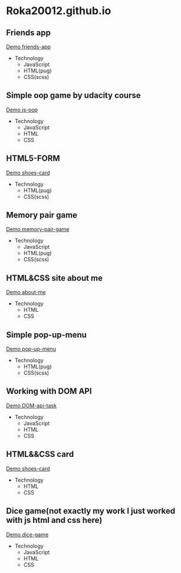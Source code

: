 # Roka20012.github.io

## Friends app
[Demo friends-app](https://roka20012.github.io/friends-app/)
- Technology
    - JavaScript
    - HTML(pug)
    - CSS(scss)

## Simple oop game by udacity course
[Demo js-oop](https://roka20012.github.io/js-oop/)
- Technology
    - JavaScript
    - HTML
    - CSS

## HTML5-FORM
[Demo shoes-card](https://roka20012.github.io/html5-form/)
- Technology
    - HTML(pug)
    - CSS(scss)

## Memory pair game
[Demo memory-pair-game](https://roka20012.github.io/memory-pair-game/)
- Technology
    - JavaScript
    - HTML(pug)
    - CSS(scss)

## HTML&CSS site about me
[Demo about-me](https://roka20012.github.io/about-me/)
- Technology
    - HTML
    - CSS

## Simple pop-up-menu 
[Demo pop-up-menu](https://roka20012.github.io/pop-up-menu/)
- Technology
    - HTML(pug)
    - CSS(scss)

## Working with DOM API
[Demo DOM-api-task](https://roka20012.github.io/dom_practical_task/) 
- Technology
    - JavaScript
    - HTML
    - CSS

## HTML&&CSS card
[Demo shoes-card](https://roka20012.github.io/shoes-card/)
- Technology
    - HTML
    - CSS

## Dice game(not exactly my work I just worked with js html and css here)
[Demo dice-game](https://roka20012.github.io/dice-game/)
- Technology
    - JavaScript
    - HTML
    - CSS
  
